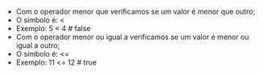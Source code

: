 * Com o operador menor que verificamos se um valor é menor que outro; 
* O símbolo é: < 
* Exemplo: 5 < 4 # false 
* Com o operador menor ou igual a verificamos se um valor é menor ou igual a outro; 
* O símbolo é: <= 
* Exemplo: 11 <= 12 # true